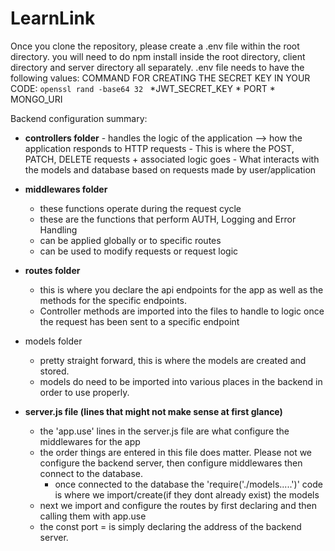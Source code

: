 # LearnLink

Once you clone the repository, please create a .env file within the root directory.
you will need to do npm install inside the root directory, client directory and server directory all separately.
    .env file needs to have the following values:
    COMMAND FOR CREATING THE SECRET KEY IN YOUR CODE: `openssl rand -base64 32
`
        *JWT_SECRET_KEY
        * PORT
        * MONGO_URI

Backend configuration summary:

- **controllers folder**
      - handles the logic of the application --> how the application responds to HTTP requests
      - This is where the POST, PATCH, DELETE requests + associated logic goes
      - What interacts with the models and database based on requests made by user/application


- **middlewares folder**
  - these functions operate during the request cycle
  - these are the functions that perform AUTH, Logging and Error Handling
  - can be applied globally or to specific routes
  - can be used to modify requests or request logic


- **routes folder**
  - this is where you declare the api endpoints for the app as well as the methods for the specific endpoints. 
  - Controller methods are imported into the files to handle to logic once the request has been sent to a specific endpoint

- models folder
  - pretty straight forward, this is where the models are created and stored. 
  - models do need to be imported into various places in the backend in order to use properly.


- **server.js file (lines that might not make sense at first glance)**
  - the 'app.use' lines in the server.js file are what configure the middlewares for the app
  - the order things are entered in this file does matter. Please not we configure the backend server, then configure middlewares then connect to the database.
    - once connected to the database the 'require('./models.....')' code is where we import/create(if they dont already exist) the models
  - next we import and configure the routes by first declaring and then calling them with app.use
  - the const port = is simply declaring the address of the backend server.
